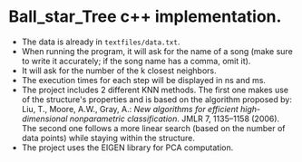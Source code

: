 # Ball_star_Tree  c++ implementation.
- The data is already in `textfiles/data.txt`.  
- When running the program, it will ask for the name of a song (make sure to write it accurately; if the song name has a comma, omit it).  
- It will ask for the number of the k closest neighbors.  
- The execution times for each step will be displayed in ns and ms.  
- The project includes 2 different KNN methods. The first one makes use of the structure's properties and is based on the algorithm proposed by:  
  Liu, T., Moore, A.W., Gray, A.: *New algorithms for efficient high-dimensional nonparametric classification*. JMLR 7, 1135–1158 (2006).  
  The second one follows a more linear search (based on the number of data points) while staying within the structure.  
- The project uses the EIGEN library for PCA computation.  
